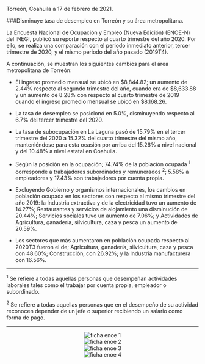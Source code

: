 
Torreón, Coahuila a 17 de febrero de 2021.

###Disminuye tasa de desempleo en Torreón y su área metropolitana.

La Encuesta Nacional de Ocupación y Empleo (Nueva Edición) (ENOE-N) del INEGI, publicó su reporte respecto al cuarto trimestre del año 2020. Por ello, se realiza una comparación con el periodo inmediato anterior, tercer trimestre de 2020, y el mismo periodo del año pasado (2019T4).

A continuación, se muestran los siguientes cambios para el área metropolitana de Torreón:

- El ingreso promedio mensual se ubicó en $8,844.82; un aumento de 2.44% respecto al segundo trimestre del año, cuando era de $8,633.88 y un aumento de 8.28% con respecto al cuarto trimestre de 2019 cuando el ingreso promedio mensual se ubicó en $8,168.26.

- La tasa de desempleo se posicionó en 5.0%, disminuyendo respecto al 6.7% del tercer trimestre del 2020.

- La tasa de subocupación en La Laguna pasó de 15.79% en el tercer trimestre del 2020 a 15.32% del cuarto trimestre del mismo año, manteniéndose para esta ocasión por arriba del 15.26% a nivel nacional y del 10.48% a nivel estatal en Coahuila.

- Según la posición en la ocupación; 74.74% de la población ocupada <sup>1</sup> corresponde a trabajadores subordinados y remunerados <sup>2</sup>; 5.58% a empleadores y 17.43% son trabajadores por cuenta propia.

- Excluyendo Gobierno y organismos internacionales, los cambios en población ocupada en los sectores con respecto al mismo trimestre del año 2019: la Industria extractiva y de la electricidad tuvo un aumento de 14.27%; Restaurantes y servicios de alojamiento una disminución de 20.44%; Servicios sociales tuvo un aumento de 7.06%; y Actividades de Agricultura, ganadería, silvicultura, caza y pesca un aumento de 20.59%.

- Los sectores que más aumentaron en población ocupada respecto al 2020T3 fueron el de; Agricultura, ganadería, silvicultura, caza y pesca con 48.60%; Construcción, con 26.92%; y la Industria manufacturera con 16.56%.


---
 <sup>1</sup> Se refiere a todas aquellas personas que desempeñan actividades laborales tales como el trabajar por cuenta propia, empleador o subordinado.

 <sup>2</sup> Se refiere a todas aquellas personas que en el desempeño de su actividad reconocen depender de un jefe o superior recibiendo un salario como forma de pago.

---


<center><div style="clear:left;"></div><img class="img-responsive" src="2021-02-17-ficha-enoe/ima01.jpg" alt="ficha enoe 1"></center>

<center><div style="clear:left;"></div><img class="img-responsive" src="2021-02-17-ficha-enoe/ima02.jpg" alt="ficha enoe 2"></center>

<center><div style="clear:left;"></div><img class="img-responsive" src="2021-02-17-ficha-enoe/ima03.jpg" alt="ficha enoe 3"></center>

<center><div style="clear:left;"></div><img class="img-responsive" src="2021-02-17-ficha-enoe/ima04.jpg" alt="ficha enoe 4"></center>
